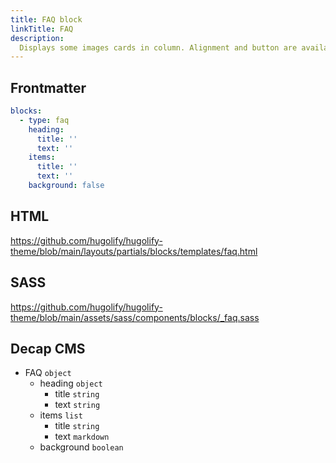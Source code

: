 ```yaml
---
title: FAQ block
linkTitle: FAQ
description:
  Displays some images cards in column. Alignment and button are available
---
```


## Frontmatter

```yml
blocks:
  - type: faq
    heading:
      title: ''
      text: ''
    items:
      title: ''
      text: ''
    background: false
```

## HTML

https://github.com/hugolify/hugolify-theme/blob/main/layouts/partials/blocks/templates/faq.html

## SASS

https://github.com/hugolify/hugolify-theme/blob/main/assets/sass/components/blocks/_faq.sass

## Decap CMS

- FAQ `object`
  - heading `object`
    - title `string`
    - text `string`
  - items `list`
    - title `string`
    - text `markdown`
  - background `boolean`
